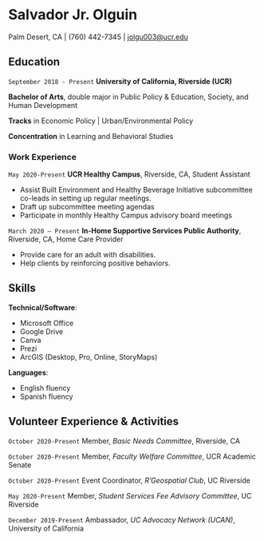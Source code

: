 # Salvador Jr. Olguin
Palm Desert, CA | (760) 442-7345 | jolgu003@ucr.edu


## Education

`September 2018 - Present`
**University of California, Riverside (UCR)**

**Bachelor of Arts**, double major in Public Policy & Education, Society, and Human Development

**Tracks** in Economic Policy | Urban/Environmental Policy

**Concentration** in Learning and Behavioral Studies

### Work Experience

`May 2020-Present`
**UCR Healthy Campus**, Riverside, CA, Student Assistant
  * Assist Built Environment and Healthy Beverage Initiative subcommittee co-leads in setting up regular meetings.
  * Draft up subcommittee meeting agendas
  * Participate in monthly Healthy Campus advisory board meetings


`March 2020 – Present`
**In-Home Supportive Services Public Authority**, Riverside, CA, Home Care Provider
  * Provide care for an adult with disabilities. 
  * Help clients by reinforcing positive behaviors. 

## Skills

**Technical/Software**: 
  * Microsoft Office
  * Google Drive
  * Canva
  * Prezi
  * ArcGIS (Desktop, Pro, Online, StoryMaps)

**Languages**: 
  * English fluency
  * Spanish fluency

## Volunteer Experience & Activities

`October 2020-Present`
Member, *Basic Needs Committee*, Riverside, CA

`October 2020-Present`
Member, *Faculty Welfare Committee*, UCR Academic Senate

`October 2020-Present`
Event Coordinator, *R’Geospatial Club*, UC Riverside

`May 2020-Present`
Member, *Student Services Fee Advisory Committee*, UC Riverside

`December 2019-Present`
Ambassador, *UC Advocacy Network (UCAN)*, University of California

<!-- ### Footer

Last updated: April 2021 -->


